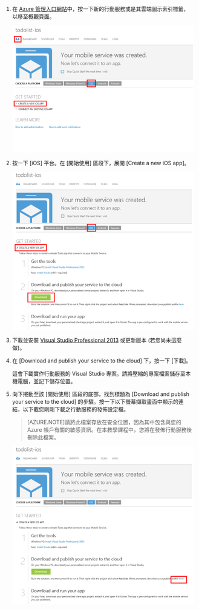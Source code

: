 1. 在 [Azure 管理入口網站]中，按一下新的行動服務或是其雲端圖示索引標籤，以移至概觀頁面。

    ![](./media/mobile-services-ios-download-service-locally/mobile-portal-quickstart-ios.png)

2. 按一下 [iOS] 平台。在 [開始使用] 區段下，展開 [Create a new iOS app]。

    ![](./media/mobile-services-ios-download-service-locally/download-service-project.png)

3. 下載並安裝 [Visual Studio Professional 2013](https://go.microsoft.com/fwLink/p/?LinkID=391934) 或更新版本 (若您尚未這麼做)。

4. 在 [Download and publish your service to the cloud] 下，按一下 [下載]。

	這會下載實作行動服務的 Visual Studio 專案。請將壓縮的專案檔案儲存至本機電腦，並記下儲存位置。


5. 向下捲動至該 [開始使用] 區段的底部，找到標題為 [Download and publish your service to the cloud] 的步驟。按一下以下螢幕擷取畫面中顯示的連結，以下載您剛剛下載之行動服務的發佈設定檔。

    > [AZURE.NOTE]請將此檔案存放在安全位置，因為其中包含與您的 Azure 帳戶有關的敏感資訊。在本教學課程中，您將在發佈行動服務後刪除此檔案。

    ![](./media/mobile-services-ios-download-service-locally/download-publish-profile.png)





<!-- URLs. -->
[Azure 管理入口網站]: https://manage.windowsazure.com/

<!---HONumber=62-->